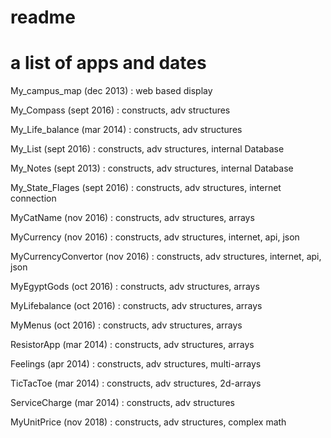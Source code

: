 # readme
a list of apps and dates
=================================================================
My_campus_map (dec 2013) : web based display

My_Compass (sept 2016) : constructs, adv structures

My_Life_balance (mar 2014) : constructs, adv structures

My_List (sept 2016) : constructs, adv structures, internal Database

My_Notes (sept 2013) : constructs, adv structures, internal Database

My_State_Flages (sept 2016) : constructs, adv structures, internet connection

MyCatName (nov 2016) : constructs, adv structures, arrays

MyCurrency (nov 2016) : constructs, adv structures, internet, api, json

MyCurrencyConvertor (nov 2016) : constructs, adv structures, internet, api, json

MyEgyptGods (oct 2016) : constructs, adv structures, arrays

MyLifebalance (oct 2016) : constructs, adv structures, arrays

MyMenus (oct 2016) : constructs, adv structures, arrays

ResistorApp (mar 2014) : constructs, adv structures, arrays

Feelings (apr 2014) : constructs, adv structures, multi-arrays

TicTacToe (mar 2014)  : constructs, adv structures, 2d-arrays

ServiceCharge (mar 2014) : constructs, adv structures

MyUnitPrice (nov 2018) : constructs, adv structures, complex math
